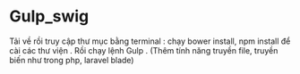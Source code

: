 # Gulp_swig
Tải về rồi truy cập thư mục bằng terminal : chạy bower install, npm install để cài các thư viện .
Rồi chạy lệnh Gulp .
(Thêm tính năng truyền file, truyền biến như trong php, laravel blade)
